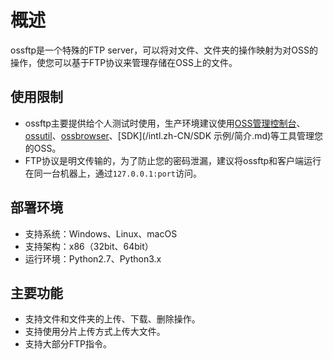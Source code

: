 # 概述

ossftp是一个特殊的FTP server，可以将对文件、文件夹的操作映射为对OSS的操作，使您可以基于FTP协议来管理存储在OSS上的文件。

## 使用限制

-   ossftp主要提供给个人测试时使用，生产环境建议使用[OSS管理控制台](/intl.zh-CN/控制台用户指南/OSS管理控制台/使用阿里云账号登录OSS管理控制台.md)、[ossutil](/intl.zh-CN/常用工具/命令行工具ossutil/概述.md)、[ossbrowser](/intl.zh-CN/常用工具/图形化管理工具ossbrowser/快速开始.md)、[SDK](/intl.zh-CN/SDK 示例/简介.md)等工具管理您的OSS。
-   FTP协议是明文传输的，为了防止您的密码泄漏，建议将ossftp和客户端运行在同一台机器上，通过`127.0.0.1:port`访问。

## 部署环境

-   支持系统：Windows、Linux、macOS
-   支持架构：x86（32bit、64bit）
-   运行环境：Python2.7、Python3.x

## 主要功能

-   支持文件和文件夹的上传、下载、删除操作。
-   支持使用分片上传方式上传大文件。
-   支持大部分FTP指令。

